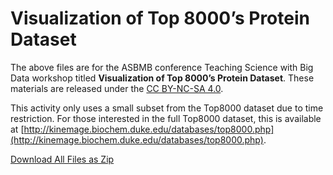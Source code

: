 # Visualization of Top 8000’s Protein Dataset

The above files are for the ASBMB conference Teaching Science with Big Data workshop titled **Visualization of Top 8000’s Protein Dataset**. These materials are released under the [CC BY-NC-SA 4.0](https://creativecommons.org/licenses/by-nc-sa/4.0/).

This activity only uses a small subset from the Top8000 dataset due to time restriction. For those interested in the full Top8000 dataset, this is available at [http://kinemage.biochem.duke.edu/databases/top8000.php](http://kinemage.biochem.duke.edu/databases/top8000.php).

[Download All Files as Zip](VisTop8000.zip)

